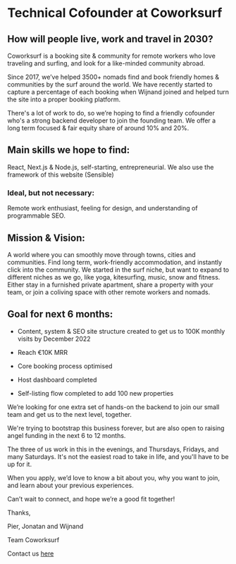 # Technical Cofounder at Coworksurf

## How will people live, work and travel in 2030?

Coworksurf is a booking site & community for remote workers who love traveling and surfing, and look for a like-minded community abroad.

Since 2017, we’ve helped 3500+ nomads find and book friendly homes & communities by the surf around the world. We have recently started to capture a percentage of each booking when Wijnand joined and helped turn the site into a proper booking platform.

There's a lot of work to do, so we’re hoping to find a friendly cofounder who's a strong backend developer to join the founding team. We offer a long term focused & fair equity share of around 10% and 20%.

## Main skills we hope to find:

React, Next.js & Node.js, self-starting, entrepreneurial. We also use the framework of this website (Sensible)

### Ideal, but not necessary:

Remote work enthusiast, feeling for design, and understanding of programmable SEO.

## Mission & Vision:

A world where you can smoothly move through towns, cities and communities. Find long term, work-friendly accommodation, and instantly click into the community. We started in the surf niche, but want to expand to different niches as we go, like yoga, kitesurfing, music, snow and fitness. Either stay in a furnished private apartment, share a property with your team, or join a coliving space with other remote workers and nomads.

## Goal for next 6 months:

- Content, system & SEO site structure created to get us to 100K monthly visits by December 2022

- Reach €10K MRR

- Core booking process optimised

- Host dashboard completed

- Self-listing flow completed to add 100 new properties

We’re looking for one extra set of hands-on the backend to join our small team and get us to the next level, together.

We're trying to bootstrap this business forever, but are also open to raising angel funding in the next 6 to 12 months.

The three of us work in this in the evenings, and Thursdays, Fridays, and many Saturdays. It's not the easiest road to take in life, and you'll have to be up for it.

When you apply, we’d love to know a bit about you, why you want to join, and learn about your previous experiences.

Can’t wait to connect, and hope we’re a good fit together!

Thanks,

Pier, Jonatan and Wijnand

Team Coworksurf

Contact us [here](mailto:hi@coworksurf.com)
